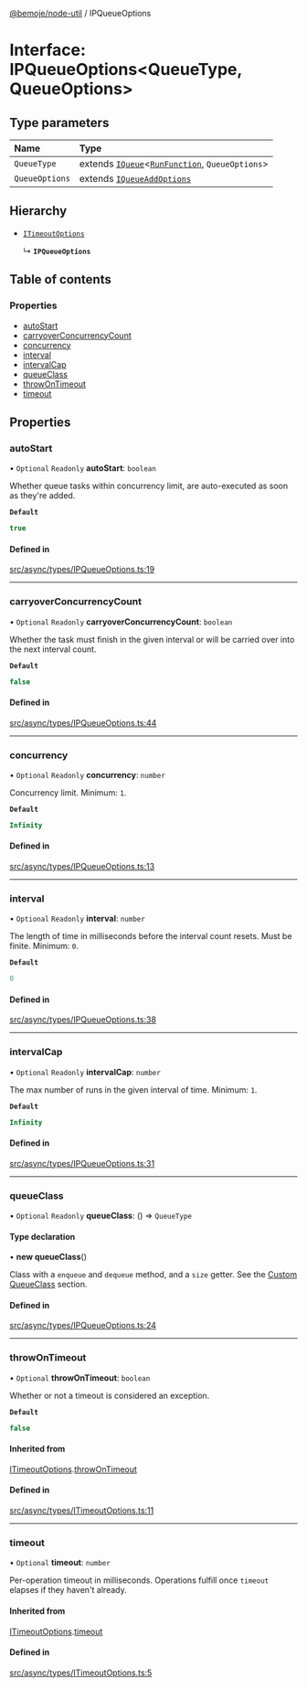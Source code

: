 [@bemoje/node-util](/docs/index.md) / IPQueueOptions

# Interface: IPQueueOptions<QueueType, QueueOptions\>

## Type parameters

| Name | Type |
| :------ | :------ |
| `QueueType` | extends [`IQueue`](/docs/interfaces/IQueue.md)<[`RunFunction`](/docs/index.md#runfunction), `QueueOptions`\> |
| `QueueOptions` | extends [`IQueueAddOptions`](/docs/interfaces/IQueueAddOptions.md) |

## Hierarchy

- [`ITimeoutOptions`](/docs/interfaces/ITimeoutOptions.md)

  ↳ **`IPQueueOptions`**

## Table of contents

### Properties

- [autoStart](/docs/interfaces/IPQueueOptions.md#autostart)
- [carryoverConcurrencyCount](/docs/interfaces/IPQueueOptions.md#carryoverconcurrencycount)
- [concurrency](/docs/interfaces/IPQueueOptions.md#concurrency)
- [interval](/docs/interfaces/IPQueueOptions.md#interval)
- [intervalCap](/docs/interfaces/IPQueueOptions.md#intervalcap)
- [queueClass](/docs/interfaces/IPQueueOptions.md#queueclass)
- [throwOnTimeout](/docs/interfaces/IPQueueOptions.md#throwontimeout)
- [timeout](/docs/interfaces/IPQueueOptions.md#timeout)

## Properties

### autoStart

• `Optional` `Readonly` **autoStart**: `boolean`

Whether queue tasks within concurrency limit, are auto-executed as soon as they're added.

**`Default`**

```ts
true
```

#### Defined in

[src/async/types/IPQueueOptions.ts:19](https://github.com/bemoje/bemoje-node-util/blob/f65e483/src/async/types/IPQueueOptions.ts#L19)

___

### carryoverConcurrencyCount

• `Optional` `Readonly` **carryoverConcurrencyCount**: `boolean`

Whether the task must finish in the given interval or will be carried over into the next interval count.

**`Default`**

```ts
false
```

#### Defined in

[src/async/types/IPQueueOptions.ts:44](https://github.com/bemoje/bemoje-node-util/blob/f65e483/src/async/types/IPQueueOptions.ts#L44)

___

### concurrency

• `Optional` `Readonly` **concurrency**: `number`

Concurrency limit.
Minimum: `1`.

**`Default`**

```ts
Infinity
```

#### Defined in

[src/async/types/IPQueueOptions.ts:13](https://github.com/bemoje/bemoje-node-util/blob/f65e483/src/async/types/IPQueueOptions.ts#L13)

___

### interval

• `Optional` `Readonly` **interval**: `number`

The length of time in milliseconds before the interval count resets. Must be finite.
	Minimum: `0`.

**`Default`**

```ts
0
```

#### Defined in

[src/async/types/IPQueueOptions.ts:38](https://github.com/bemoje/bemoje-node-util/blob/f65e483/src/async/types/IPQueueOptions.ts#L38)

___

### intervalCap

• `Optional` `Readonly` **intervalCap**: `number`

The max number of runs in the given interval of time.
Minimum: `1`.

**`Default`**

```ts
Infinity
```

#### Defined in

[src/async/types/IPQueueOptions.ts:31](https://github.com/bemoje/bemoje-node-util/blob/f65e483/src/async/types/IPQueueOptions.ts#L31)

___

### queueClass

• `Optional` `Readonly` **queueClass**: () => `QueueType`

#### Type declaration

• **new queueClass**()

Class with a `enqueue` and `dequeue` method, and a `size` getter. See the [Custom QueueClass](https://github.com/sindresorhus/p-queue#custom-queueclass) section.

#### Defined in

[src/async/types/IPQueueOptions.ts:24](https://github.com/bemoje/bemoje-node-util/blob/f65e483/src/async/types/IPQueueOptions.ts#L24)

___

### throwOnTimeout

• `Optional` **throwOnTimeout**: `boolean`

Whether or not a timeout is considered an exception.

**`Default`**

```ts
false
```

#### Inherited from

[ITimeoutOptions](/docs/interfaces/ITimeoutOptions.md).[throwOnTimeout](/docs/interfaces/ITimeoutOptions.md#throwontimeout)

#### Defined in

[src/async/types/ITimeoutOptions.ts:11](https://github.com/bemoje/bemoje-node-util/blob/f65e483/src/async/types/ITimeoutOptions.ts#L11)

___

### timeout

• `Optional` **timeout**: `number`

Per-operation timeout in milliseconds. Operations fulfill once `timeout` elapses if they haven't already.

#### Inherited from

[ITimeoutOptions](/docs/interfaces/ITimeoutOptions.md).[timeout](/docs/interfaces/ITimeoutOptions.md#timeout)

#### Defined in

[src/async/types/ITimeoutOptions.ts:5](https://github.com/bemoje/bemoje-node-util/blob/f65e483/src/async/types/ITimeoutOptions.ts#L5)

